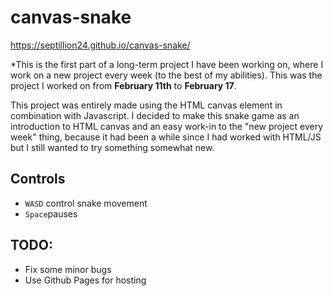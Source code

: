 # canvas-snake

https://septillion24.github.io/canvas-snake/

*This is the first part of a long-term project I have been working on, where I work on a new project every week (to the best of my abilities). This was the project I worked on from **February 11th** to **February 17**.

This project was entirely made using the HTML canvas element in combination with Javascript. I decided to make this snake game as an introduction to HTML canvas and an easy work-in to the "new project every week" thing, because it had been a while since I had worked with HTML/JS but I still wanted to try something somewhat new.

## Controls

- `WASD` control snake movement
- `Space`pauses

## TODO:

- Fix some minor bugs
- Use Github Pages for hosting
